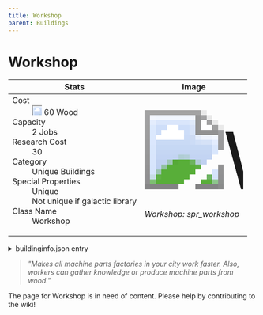 ```yaml
---
title: Workshop
parent: Buildings
---
```

# Workshop

[//]: # (Pre-generated content)
<table><thead><tr><th>Stats</th><th>Image</th></tr></thead><tbody><tr><td><dl><dt>Cost</dt><dd><div class="resource-icon"><img style="object-position: -637px -751px;" src="https://tfe2-wiki.github.io/assets/sprites.png"></div> 60 Wood</dd><dt>Capacity</dt><dd>2 Jobs</dd><dt>Research Cost</dt><dd>30</dd><dt>Category</dt><dd>Unique Buildings</dd><dt>Special Properties</dt><dd>Unique<br>Not unique if galactic library</dd><dt>Class Name</dt><dd>Workshop</dd></dl></td><td><style>.building-image {width: 200px;height: 200px;overflow: hidden;position: relative;}.building-image img {image-rendering: pixelated;object-fit: none;transform: scale(10);transform-origin: left top;position: absolute;left: 0;top: 0;}.resource-image {width: 200px;height: 200px;overflow: hidden;position: relative;}.resource-image img {image-rendering: pixelated;object-fit: none;transform: scale(20);transform-origin: left top;position: absolute;left: 0;top: 0;}.building-icon {width: 20px;height: 20px;overflow: hidden;position: relative;display: inline-block;}.building-icon img {image-rendering: pixelated;object-fit: none;transform: scale(1);transform-origin: left top;position: absolute;left: 0;top: 0;}.resource-icon {width: 20px;height: 20px;overflow: hidden;position: relative;display: inline-block;}.resource-icon img {image-rendering: pixelated;object-fit: none;transform: scale(2);transform-origin: left top;position: absolute;left: 0;top: 0;}</style><div class="building-image"><img style="object-position: -390px -1008px;" src="https://tfe2-wiki.github.io/assets/sprites.png" alt="Workshop Back"><img style="object-position: -368px -1008px;" src="https://tfe2-wiki.github.io/assets/sprites.png" alt="Workshop"></div><i>Workshop: spr_workshop</i></td></tr></tbody></table><details><summary>buildinginfo.json entry</summary>```json
	{
    "className": "Workshop",
    "food": 0,
    "wood": 60,
    "stone": 0,
    "machineParts": 0,
    "refinedMetal": 0,
    "computerChips": 0,
    "knowledge": 30,
    "category": "Unique Buildings",
    "unlockedByDefault": true,
    "specialInfo": [
        "unique",
        "notUniqueIfGalacticLibrary"
    ],
    "jobs": 2
}
	```</details><blockquote><i>"Makes all machine parts factories in your city work faster. Also, workers can gather knowledge or produce machine parts from wood."</i></blockquote>

The page for Workshop is in need of content. Please help by contributing to the wiki!

